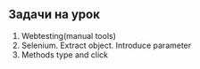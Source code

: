 ## Задачи на урок

1. Webtesting(manual tools)
2. Selenium. Extract object. Introduce parameter
3. Methods type and click
